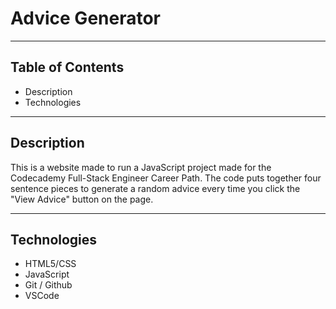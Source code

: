 # Advice Generator

----

## Table of Contents

+ Description
+ Technologies

----

## Description

This is a website made to run a JavaScript project made for the Codecademy Full-Stack Engineer Career Path. The code puts together four sentence pieces to generate a random advice every time you click the "View Advice" button on the page.

----

## Technologies

+ HTML5/CSS
+ JavaScript
+ Git / Github
+ VSCode
